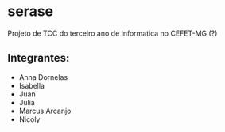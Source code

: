 # serase

Projeto de TCC do terceiro ano de informatica no CEFET-MG (?)

## Integrantes:

 - Anna Dornelas
- Isabella
- Juan
- Julia
- Marcus Arcanjo
- Nicoly
